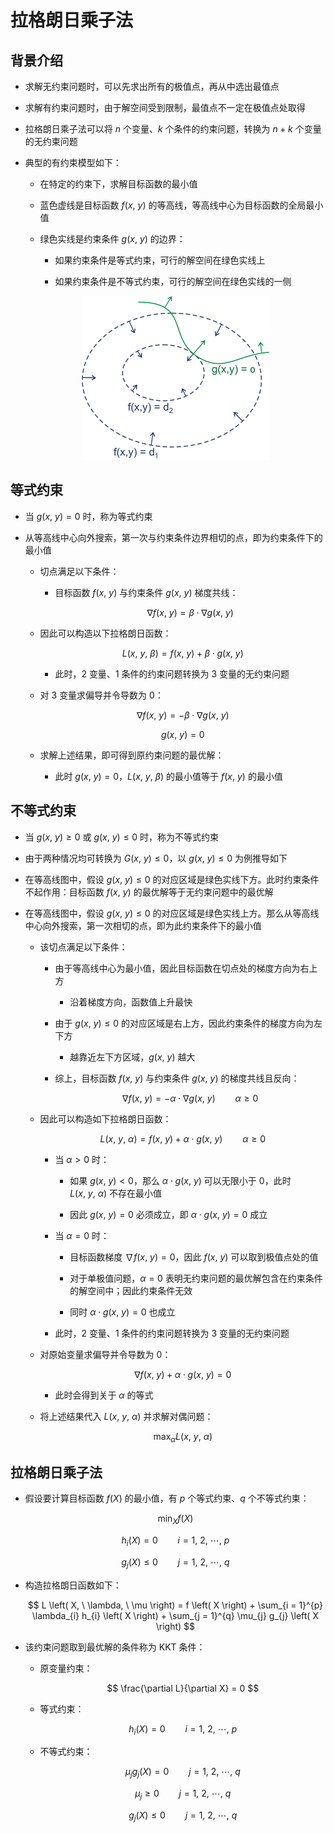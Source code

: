 # 拉格朗日乘子法

## 背景介绍

- 求解无约束问题时，可以先求出所有的极值点，再从中选出最值点

- 求解有约束问题时，由于解空间受到限制，最值点不一定在极值点处取得

- 拉格朗日乘子法可以将 $n$ 个变量、$k$ 个条件的约束问题，转换为 $n + k$ 个变量的无约束问题

- 典型的有约束模型如下：

  - 在特定的约束下，求解目标函数的最小值

  - 蓝色虚线是目标函数 $f \left( x, \ y \right)$ 的等高线，等高线中心为目标函数的全局最小值

  - 绿色实线是约束条件 $g \left( x, \ y \right)$ 的边界：

    - 如果约束条件是等式约束，可行的解空间在绿色实线上

    - 如果约束条件是不等式约束，可行的解空间在绿色实线的一侧

  <center>
  <img src="images/lagrange.png"/>
  </center>

## 等式约束

- 当 $g \left( x, \ y \right) = 0$ 时，称为等式约束

- 从等高线中心向外搜索，第一次与约束条件边界相切的点，即为约束条件下的最小值

  - 切点满足以下条件：

    - 目标函数 $f \left( x, \ y \right)$ 与约束条件 $g \left( x, \ y \right)$ 梯度共线：

      $$
      \nabla f \left( x, \ y \right) = \beta \cdot \nabla g \left( x, \ y \right)
      $$

  - 因此可以构造以下拉格朗日函数：

    $$
    L \left( x, \ y, \ \beta \right) = f \left( x, \ y \right) + \beta \cdot g \left( x, \ y \right)
    $$

    - 此时，$2$ 变量、$1$ 条件的约束问题转换为 $3$ 变量的无约束问题

  - 对 $3$ 变量求偏导并令导数为 $0$：

    $$
    \nabla f \left( x, \ y \right) = -\beta \cdot \nabla g \left( x, \ y \right)
    $$

    $$
    g \left( x, \ y \right) = 0
    $$

  - 求解上述结果，即可得到原约束问题的最优解：

    - 此时 $g \left( x, \ y \right) = 0$，$L \left( x, \ y, \ \beta \right)$ 的最小值等于 $f \left( x, \ y \right)$ 的最小值

## 不等式约束

- 当 $g \left( x, \ y \right) \geq 0$ 或 $g \left( x, \ y \right) \leq 0$ 时，称为不等式约束

- 由于两种情况均可转换为 $G \left( x, \ y \right) \leq 0$，以 $g \left( x, \ y \right) \leq 0$ 为例推导如下

- 在等高线图中，假设 $g \left( x, \ y \right) \leq 0$ 的对应区域是绿色实线下方。此时约束条件不起作用：目标函数 $f \left( x, \ y \right)$ 的最优解等于无约束问题中的最优解

- 在等高线图中，假设 $g \left( x, \ y \right) \leq 0$ 的对应区域是绿色实线上方。那么从等高线中心向外搜索，第一次相切的点，即为此约束条件下的最小值

  - 该切点满足以下条件：

    - 由于等高线中心为最小值，因此目标函数在切点处的梯度方向为右上方

      - 沿着梯度方向，函数值上升最快

    - 由于 $g \left( x, \ y \right) \leq 0$ 的对应区域是右上方，因此约束条件的梯度方向为左下方

      - 越靠近左下方区域，$g \left( x, \ y \right)$ 越大

    - 综上，目标函数 $f \left( x, \ y \right)$ 与约束条件 $g \left( x, \ y \right)$ 的梯度共线且反向：

      $$
      \nabla f \left( x, \ y \right) = - \alpha \cdot \nabla g \left( x, \ y \right) \qquad \alpha \geq 0
      $$

  - 因此可以构造如下拉格朗日函数：

    $$
    L \left( x, \ y, \ \alpha \right) = f \left( x, \ y \right) + \alpha \cdot g \left( x, \ y \right) \qquad \alpha \geq 0
    $$

    - 当 $\alpha > 0$ 时：

      - 如果 $g \left( x, \ y \right) < 0$，那么 $\alpha \cdot g \left( x, \ y \right)$ 可以无限小于 $0$，此时 $L \left( x, \ y, \ \alpha \right)$ 不存在最小值

      - 因此 $g \left( x, \ y \right) = 0$ 必须成立，即 $\alpha \cdot g \left( x, \ y \right) = 0$ 成立

    - 当 $\alpha = 0$ 时：

      - 目标函数梯度 $\nabla f \left( x, \ y \right) = 0$，因此 $f \left( x, \ y \right)$ 可以取到极值点处的值

      - 对于单极值问题，$\alpha = 0$ 表明无约束问题的最优解包含在约束条件的解空间中；因此约束条件无效

      - 同时 $\alpha \cdot g \left( x, \ y \right) = 0$ 也成立

    - 此时，$2$ 变量、$1$ 条件的约束问题转换为 $3$ 变量的无约束问题

  - 对原始变量求偏导并令导数为 $0$：

    $$
    \nabla f \left( x, \ y \right) + \alpha \cdot g \left( x, \ y \right) = 0
    $$

    - 此时会得到关于 $\alpha$ 的等式

  - 将上述结果代入 $L \left( x, \ y, \ \alpha \right)$ 并求解对偶问题：

    $$
    \max_{\alpha} L \left( x, \ y, \ \alpha \right)
    $$

## 拉格朗日乘子法

- 假设要计算目标函数 $f \left( X \right)$ 的最小值，有 $p$ 个等式约束、$q$ 个不等式约束：

  $$
  \min_{X} f \left( X \right)
  $$

  $$
  h_{i} \left( X \right) = 0 \qquad i = 1, \ 2, \ \cdots, \ p
  $$

  $$
  g_{j} \left( X \right) \le 0 \qquad j = 1, \ 2, \ \cdots, \ q
  $$

- 构造拉格朗日函数如下：

  $$
  L \left( X, \ \lambda, \ \mu \right) = f \left( X \right) + \sum_{i = 1}^{p} \lambda_{i} h_{i} \left( X \right) + \sum_{j = 1}^{q} \mu_{j} g_{j} \left( X \right)
  $$

- 该约束问题取到最优解的条件称为 $\mathrm{KKT}$ 条件：

  - 原变量约束：

    $$
    \frac{\partial L}{\partial X} = 0
    $$

  - 等式约束：

    $$
    h_{i} \left( X \right) = 0 \qquad i = 1, \ 2, \ \cdots, \ p
    $$

  - 不等式约束：

    $$
    \mu_{j} g_{j} \left( X \right) = 0 \qquad j = 1, \ 2, \ \cdots, \ q
    $$

    $$
    \mu_{j} \geq 0 \qquad j = 1, \ 2, \ \cdots, \ q
    $$

    $$
    g_{j} \left( X \right) \leq 0 \qquad j = 1, \ 2, \ \cdots, \ q
    $$